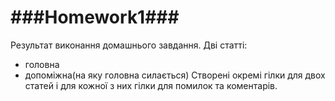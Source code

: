 ###Homework1###
=========
Результат виконання домашнього завдання. 
Дві статті: 
- головна
- допоміжна(на яку головна силається)
Створені окремі гілки для двох статей і для кожної з них гілки для помилок та коментарів.

